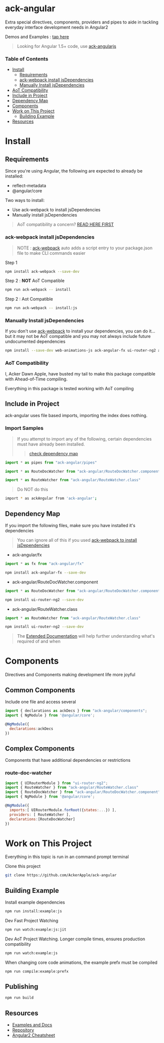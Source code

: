 # ack-angular
Extra special directives, components, providers and pipes to aide in tackling everyday interface development needs in Angular2

Demos and Examples : [tap here](https://ackerapple.github.io/ack-angular/)

> Looking for Angular 1.5+ code, use [ack-angularjs](https://github.com/AckerApple/ack-angularjs)

### Table of Contents
- [Install](#install)
  - [Requirements](#requirements)
  - [ack-webpack install jsDependencies](#ack-webpack-install-jsdependencies)
  - [Manually Install jsDependencies](#manually-install-jsdependencies)
- [AoT Compatibility](#aot-compatibility)
- [Include in Project](#include-in-project)
- [Dependency Map](#dependency-map)
- [Components](#components)
- [Work on This Project](#work-on-this-project)
  - [Building Example](#building-example)
- [Resources](#install)

# Install

## Requirements
Since you're using Angular, the following are expected to already be installed:

- reflect-metadata
- @angular/core

Two ways to install:

- Use ack-webpack to install jsDependencies
- Manually install jsDependencies

> AoT compatibility a concern? [READ HERE FIRST](#aot-compatibility)

### ack-webpack install jsDependencies

> NOTE : [ack-webpack](https://www.npmjs.com/package/ack-webpack) auto adds a script entry to your package.json file to make CLI commands easier

Step 1
```bash
npm install ack-webpack --save-dev
```

Step 2 : **NOT** AoT Compatible
```bash
npm run ack-webpack -- install
```

Step 2 : Aot Compatible
```bash
npm run ack-webpack -- install:js
```


### Manually Install jsDependencies
If you don't use [ack-webpack](https://www.npmjs.com/package/ack-webpack) to install your dependencies, you can do it... but it may not be AoT compatible and you may not always include future undocumented dependencies

```bash
npm install --save-dev web-animations-js ack-angular-fx ui-router-ng2 ack-angular
```

### AoT Compatibility
I, Acker Dawn Apple, have busted my tail to make this package compatible with Ahead-of-Time compiling.

Everything in this package is tested working with AoT compiling

## Include in Project
ack-angular uses file based imports, importing the index does nothing.


### Import Samples

> If you attempt to import any of the following, certain dependencies must have already been installed.
>> [check dependency map](#dependency-map)

```javascript
import * as pipes from "ack-angular/pipes"

import * as RouteDocWatcher from "ack-angular/RouteDocWatcher.component"

import * as RouteWatcher from "ack-angular/RouteWatcher.class"
```

> Do NOT do this
```bash
import * as ackAngular from 'ack-angular';
```

## Dependency Map
If you import the following files, make sure you have installed it's dependencies

> You can ignore all of this if you used [ack-webpack to install jsDependencies](#ack-webpack-install-jsdependencies)

- ack-angular/fx
```javascript
import * as fx from "ack-angular/fx"
```
```bash
npm install ack-angular-fx --save-dev
```
- ack-angular/RouteDocWatcher.component
```javascript
import * as RouteDocWatcher from "ack-angular/RouteDocWatcher.component"
```
```bash
npm install ui-router-ng2 --save-dev
```
- ack-angular/RouteWatcher.class
```javascript
import * as RouteWatcher from "ack-angular/RouteWatcher.class"
```
```bash
npm install ui-router-ng2 --save-dev
```

> The [Extended Documentation](https://ackerapple.github.io/ack-angular/) will help further understanding what's required of and when

# Components
Directives and Components making development life more joyful

## Common Components
Include one file and access several

```javascript
import { declarations as ackDecs } from "ack-angular/components";
import { NgModule } from '@angular/core';

@NgModule({
  declarations:ackDecs
})
```

## Complex Components
Components that have additional dependencies or restrictions

### route-doc-watcher
```javascript
import { UIRouterModule } from "ui-router-ng2";
import { RouteWatcher } from "ack-angular/RouteWatcher.class"
import { RouteDocWatcher } from "ack-angular/RouteDocWatcher.component"
import { NgModule } from '@angular/core';

@NgModule({
  imports:[ UIRouterModule.forRoot({states:...}) ],
  providers: [ RouteWatcher ],
  declarations:[RouteDocWatcher]
})
```

# Work on This Project
Everything in this topic is run in an command prompt terminal

Clone this project
```bash
git clone https://github.com/AckerApple/ack-angular
```

## Building Example

Install example dependencies
```bash
npm run install:example:js
```

Dev Fast Project Watching
```bash
npm run watch:example:js:jit
```

Dev AoT Project Watching. Longer compile times, ensures production compatibility
```bash
npm run watch:example:js
```

When changing core code animations, the example prefx must be compiled
```bash
npm run compile:example:prefx
```

## Publishing

```bash
npm run build
```


## Resources
- [Examples and Docs](https://ackerapple.github.io/ack-angular/)
- [Repository](https://github.com/AckerApple/ack-angular)
- [Angular2 Cheatsheet](https://angular.io/docs/ts/latest/guide/cheatsheet.html)
